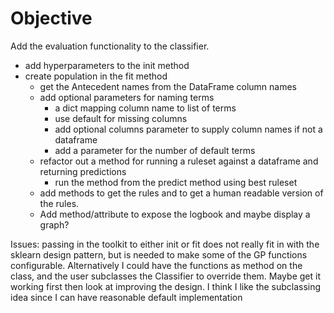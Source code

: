 # Objective
Add the evaluation functionality to the classifier.
- add hyperparameters to the init method
- create population in the fit method
    - get the Antecedent names from the DataFrame column names
    - add optional parameters for naming terms
        - a dict mapping column name to list of terms
        - use default for missing columns
        - add optional columns parameter to supply column names if not a dataframe
        - add a parameter for the number of default terms
    - refactor out a method for running a ruleset against a dataframe and returning predictions
        - run the method from the predict method using best ruleset
    - add methods to get the rules and to get a human readable version of the rules.
    - Add method/attribute to expose the logbook and maybe display a graph?
 
 Issues:  passing in the toolkit to either init or fit does not really fit in with the sklearn design pattern, but is needed to make some of the GP functions configurable.  Alternatively I could have the functions as method on the class, and the user subclasses the Classifier to override them.  Maybe get it working first then look at improving the design.  I think I like the subclassing idea since I can have reasonable default implementation 
 
